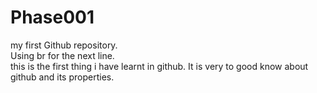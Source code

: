 # Phase001
my first Github repository.
<br>
Using br for the next line.
<br>
this is the first thing i have learnt in github.
It is very to good know about github and its properties.

